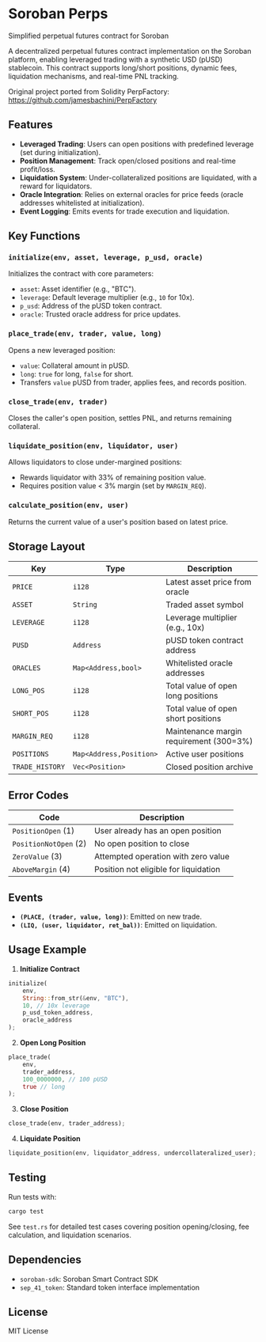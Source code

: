 # Soroban Perps

Simplified perpetual futures contract for Soroban

A decentralized perpetual futures contract implementation on the Soroban platform, enabling leveraged trading with a synthetic USD (pUSD) stablecoin. This contract supports long/short positions, dynamic fees, liquidation mechanisms, and real-time PNL tracking.

Original project ported from Solidity PerpFactory: https://github.com/jamesbachini/PerpFactory

## Features
- **Leveraged Trading**: Users can open positions with predefined leverage (set during initialization).
- **Position Management**: Track open/closed positions and real-time profit/loss.
- **Liquidation System**: Under-collateralized positions are liquidated, with a reward for liquidators.
- **Oracle Integration**: Relies on external oracles for price feeds (oracle addresses whitelisted at initialization).
- **Event Logging**: Emits events for trade execution and liquidation.

## Key Functions

### `initialize(env, asset, leverage, p_usd, oracle)`
Initializes the contract with core parameters:
- `asset`: Asset identifier (e.g., "BTC").
- `leverage`: Default leverage multiplier (e.g., `10` for 10x).
- `p_usd`: Address of the pUSD token contract.
- `oracle`: Trusted oracle address for price updates.

### `place_trade(env, trader, value, long)`
Opens a new leveraged position:
- `value`: Collateral amount in pUSD.
- `long`: `true` for long, `false` for short.
- Transfers `value` pUSD from trader, applies fees, and records position.

### `close_trade(env, trader)`
Closes the caller's open position, settles PNL, and returns remaining collateral.

### `liquidate_position(env, liquidator, user)`
Allows liquidators to close under-margined positions:
- Rewards liquidator with 33% of remaining position value.
- Requires position value < 3% margin (set by `MARGIN_REQ`).

### `calculate_position(env, user)`
Returns the current value of a user's position based on latest price.

## Storage Layout
| Key           | Type               | Description                          |
|---------------|--------------------|--------------------------------------|
| `PRICE`       | `i128`             | Latest asset price from oracle       |
| `ASSET`       | `String`           | Traded asset symbol                  |
| `LEVERAGE`    | `i128`             | Leverage multiplier (e.g., 10x)      |
| `PUSD`        | `Address`          | pUSD token contract address          |
| `ORACLES`     | `Map<Address,bool>`| Whitelisted oracle addresses         |
| `LONG_POS`    | `i128`             | Total value of open long positions   |
| `SHORT_POS`   | `i128`             | Total value of open short positions  |
| `MARGIN_REQ`  | `i128`             | Maintenance margin requirement (300=3%) |
| `POSITIONS`   | `Map<Address,Position>`| Active user positions           |
| `TRADE_HISTORY`| `Vec<Position>`    | Closed position archive              |

## Error Codes
| Code                  | Description                               |
|-----------------------|-------------------------------------------|
| `PositionOpen` (1)    | User already has an open position        |
| `PositionNotOpen` (2) | No open position to close                |
| `ZeroValue` (3)       | Attempted operation with zero value      |
| `AboveMargin` (4)      | Position not eligible for liquidation    |

## Events
- **`(PLACE, (trader, value, long))`**: Emitted on new trade.
- **`(LIQ, (user, liquidator, ret_bal))`**: Emitted on liquidation.

## Usage Example

1. **Initialize Contract**
```rust
initialize(
    env,
    String::from_str(&env, "BTC"),
    10, // 10x leverage
    p_usd_token_address,
    oracle_address
);
```

2. **Open Long Position**
```rust
place_trade(
    env,
    trader_address,
    100_0000000, // 100 pUSD
    true // long
);
```

3. **Close Position**
```rust
close_trade(env, trader_address);
```

4. **Liquidate Position**
```rust
liquidate_position(env, liquidator_address, undercollateralized_user);
```

## Testing
Run tests with:
```bash
cargo test
```
See `test.rs` for detailed test cases covering position opening/closing, fee calculation, and liquidation scenarios.

## Dependencies
- `soroban-sdk`: Soroban Smart Contract SDK
- `sep_41_token`: Standard token interface implementation

## License
MIT License